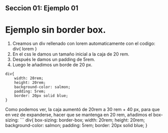 ## Seccion 01: Ejemplo 01
# Ejemplo sin border box.
1. Creamos un div rellenado con lorem automaticamente con el codigo: div{ lorem }
2. En el css le damos un tamaño inicial a la caja de 20 rem.
3. Después le damos un padding de 5rem.
4. Luego le añadimos un borde de 20 px.

```
div{
    width: 20rem;
    height: 20rem;
    background-color: salmon;
    padding: 5rem;
    border: 20px solid blue;
}
```
Como podemos ver, la  caja aumentó de 20rem a 30 rem + 40 px, para que en vez de expanderse, hacer que se mantenga en 20 rem, añadimos el box-sizing:
´´´
div{
    box-sizing: border-box;
    width: 20rem;
    height: 20rem;
    background-color: salmon;
    padding: 5rem;
    border: 20px solid blue;
}
```